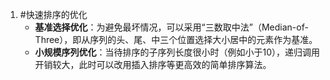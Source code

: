 1. #快速排序的优化    
	*   **基准选择优化**：为避免最坏情况，可以采用“三数取中法”（Median-of-Three），即从序列的头、尾、中三个位置选择大小居中的元素作为基准。
    *   **小规模序列优化**：当待排序的子序列长度很小时（例如小于10），递归调用开销较大，此时可以改用插入排序等更高效的简单排序算法。